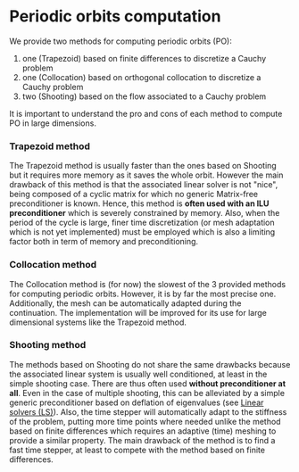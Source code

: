 # Periodic orbits computation

We provide two methods for computing periodic orbits (PO):

1. one (Trapezoid) based on finite differences to discretize a Cauchy problem
2. one (Collocation) based on orthogonal collocation to discretize a Cauchy problem
3. two (Shooting) based on the flow associated to a Cauchy problem

It is important to understand the pro and cons of each method to compute PO in large dimensions.


### Trapezoid method
The Trapezoid method is usually faster than the ones based on Shooting but it requires more memory as it saves the whole orbit. However the main drawback of this method is that the associated linear solver is not "nice", being composed of a cyclic matrix for which no generic Matrix-free preconditioner is known. Hence, this method is **often used with an ILU preconditioner** which is severely constrained by memory. Also, when the period of the cycle is large, finer time discretization (or mesh adaptation which is not yet implemented) must be employed which is also a limiting factor both in term of memory and preconditioning.

### Collocation method

The Collocation method is (for now) the slowest of the 3 provided methods for computing periodic orbits. However, it is by far the most precise one. Additionally, the mesh can be automatically adapted during the continuation. The implementation will be improved for its use for large dimensional systems like the Trapezoid method.

### Shooting method
The methods based on Shooting do not share the same drawbacks because the associated linear system is usually well conditioned, at least in the simple shooting case. There are thus often used **without preconditioner at all**. Even in the case of multiple shooting, this can be alleviated by a simple generic preconditioner based on deflation of eigenvalues (see [Linear solvers (LS)](@ref)). Also, the time stepper will automatically adapt to the stiffness of the problem, putting more time points where needed unlike the method based on finite differences which requires an adaptive (time) meshing to provide a similar property. The main drawback of the method is to find a fast time stepper, at least to compete with the method based on finite differences.
